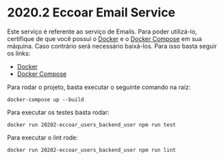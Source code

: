 # 2020.2 Eccoar Email Service

Este serviço é referente ao serviço de Emails.
Para poder utilizá-lo, certifique de que você possui o [Docker](https://www.docker.com/) e o 
[Docker Compose](https://docs.docker.com/compose/) em sua máquina.
Caso contrário será necessário baixá-los. Para isso basta seguir os links:

* [Docker](https://docs.docker.com/get-docker/)
* [Docker Compose](https://docs.docker.com/compose/install/)

Para rodar o projeto, basta executar o seguinte comando na raíz:
```
docker-compose up --build
```

Para executar os testes basta rodar:
```
docker run 20202-eccoar_users_backend_user npm run test
```

Para executar o lint rode:
```
docker run 20202-eccoar_users_backend_user npm run lint
```
